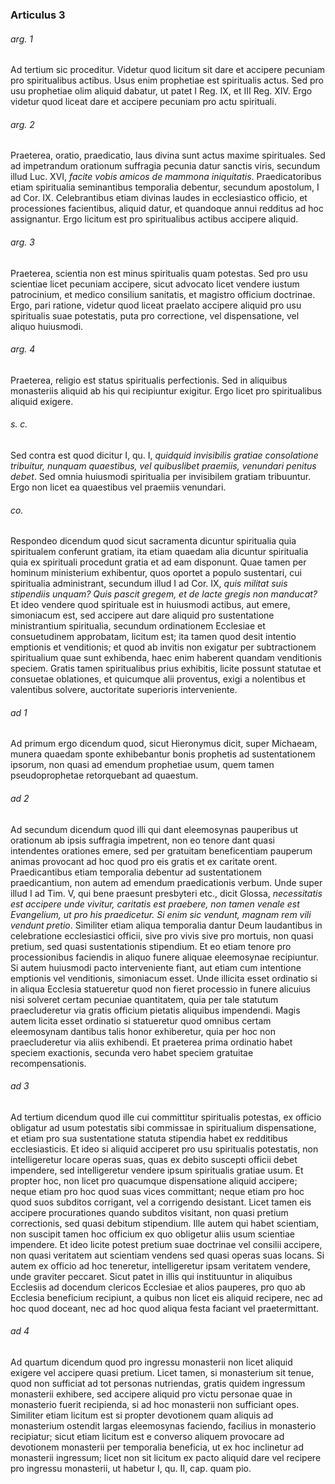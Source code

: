 ### Articulus 3

###### arg. 1
Ad tertium sic proceditur. Videtur quod licitum sit dare et accipere pecuniam pro spiritualibus actibus. Usus enim prophetiae est spiritualis actus. Sed pro usu prophetiae olim aliquid dabatur, ut patet I Reg. IX, et III Reg. XIV. Ergo videtur quod liceat dare et accipere pecuniam pro actu spirituali.

###### arg. 2
Praeterea, oratio, praedicatio, laus divina sunt actus maxime spirituales. Sed ad impetrandum orationum suffragia pecunia datur sanctis viris, secundum illud Luc. XVI, *facite vobis amicos de mammona iniquitatis*. Praedicatoribus etiam spiritualia seminantibus temporalia debentur, secundum apostolum, I ad Cor. IX. Celebrantibus etiam divinas laudes in ecclesiastico officio, et processiones facientibus, aliquid datur, et quandoque annui redditus ad hoc assignantur. Ergo licitum est pro spiritualibus actibus accipere aliquid.

###### arg. 3
Praeterea, scientia non est minus spiritualis quam potestas. Sed pro usu scientiae licet pecuniam accipere, sicut advocato licet vendere iustum patrocinium, et medico consilium sanitatis, et magistro officium doctrinae. Ergo, pari ratione, videtur quod liceat praelato accipere aliquid pro usu spiritualis suae potestatis, puta pro correctione, vel dispensatione, vel aliquo huiusmodi.

###### arg. 4
Praeterea, religio est status spiritualis perfectionis. Sed in aliquibus monasteriis aliquid ab his qui recipiuntur exigitur. Ergo licet pro spiritualibus aliquid exigere.

###### s. c.
Sed contra est quod dicitur I, qu. I, *quidquid invisibilis gratiae consolatione tribuitur, nunquam quaestibus, vel quibuslibet praemiis, venundari penitus debet*. Sed omnia huiusmodi spiritualia per invisibilem gratiam tribuuntur. Ergo non licet ea quaestibus vel praemiis venundari.

###### co.
Respondeo dicendum quod sicut sacramenta dicuntur spiritualia quia spiritualem conferunt gratiam, ita etiam quaedam alia dicuntur spiritualia quia ex spirituali procedunt gratia et ad eam disponunt. Quae tamen per hominum ministerium exhibentur, quos oportet a populo sustentari, cui spiritualia administrant, secundum illud I ad Cor. IX, *quis militat suis stipendiis unquam? Quis pascit gregem, et de lacte gregis non manducat?* Et ideo vendere quod spirituale est in huiusmodi actibus, aut emere, simoniacum est, sed accipere aut dare aliquid pro sustentatione ministrantium spiritualia, secundum ordinationem Ecclesiae et consuetudinem approbatam, licitum est; ita tamen quod desit intentio emptionis et venditionis; et quod ab invitis non exigatur per subtractionem spiritualium quae sunt exhibenda, haec enim haberent quandam venditionis speciem. Gratis tamen spiritualibus prius exhibitis, licite possunt statutae et consuetae oblationes, et quicumque alii proventus, exigi a nolentibus et valentibus solvere, auctoritate superioris interveniente.

###### ad 1
Ad primum ergo dicendum quod, sicut Hieronymus dicit, super Michaeam, munera quaedam sponte exhibebantur bonis prophetis ad sustentationem ipsorum, non quasi ad emendum prophetiae usum, quem tamen pseudoprophetae retorquebant ad quaestum.

###### ad 2
Ad secundum dicendum quod illi qui dant eleemosynas pauperibus ut orationum ab ipsis suffragia impetrent, non eo tenore dant quasi intendentes orationes emere, sed per gratuitam beneficentiam pauperum animas provocant ad hoc quod pro eis gratis et ex caritate orent. Praedicantibus etiam temporalia debentur ad sustentationem praedicantium, non autem ad emendum praedicationis verbum. Unde super illud I ad Tim. V, qui bene praesunt presbyteri etc., dicit Glossa, *necessitatis est accipere unde vivitur, caritatis est praebere, non tamen venale est Evangelium, ut pro his praedicetur. Si enim sic vendunt, magnam rem vili vendunt pretio*. Similiter etiam aliqua temporalia dantur Deum laudantibus in celebratione ecclesiastici officii, sive pro vivis sive pro mortuis, non quasi pretium, sed quasi sustentationis stipendium. Et eo etiam tenore pro processionibus faciendis in aliquo funere aliquae eleemosynae recipiuntur. Si autem huiusmodi pacto interveniente fiant, aut etiam cum intentione emptionis vel venditionis, simoniacum esset. Unde illicita esset ordinatio si in aliqua Ecclesia statueretur quod non fieret processio in funere alicuius nisi solveret certam pecuniae quantitatem, quia per tale statutum praecluderetur via gratis officium pietatis aliquibus impendendi. Magis autem licita esset ordinatio si statueretur quod omnibus certam eleemosynam dantibus talis honor exhiberetur, quia per hoc non praecluderetur via aliis exhibendi. Et praeterea prima ordinatio habet speciem exactionis, secunda vero habet speciem gratuitae recompensationis.

###### ad 3
Ad tertium dicendum quod ille cui committitur spiritualis potestas, ex officio obligatur ad usum potestatis sibi commissae in spiritualium dispensatione, et etiam pro sua sustentatione statuta stipendia habet ex redditibus ecclesiasticis. Et ideo si aliquid acciperet pro usu spiritualis potestatis, non intelligeretur locare operas suas, quas ex debito suscepti officii debet impendere, sed intelligeretur vendere ipsum spiritualis gratiae usum. Et propter hoc, non licet pro quacumque dispensatione aliquid accipere; neque etiam pro hoc quod suas vices committant; neque etiam pro hoc quod suos subditos corrigant, vel a corrigendo desistant. Licet tamen eis accipere procurationes quando subditos visitant, non quasi pretium correctionis, sed quasi debitum stipendium. Ille autem qui habet scientiam, non suscipit tamen hoc officium ex quo obligetur aliis usum scientiae impendere. Et ideo licite potest pretium suae doctrinae vel consilii accipere, non quasi veritatem aut scientiam vendens sed quasi operas suas locans. Si autem ex officio ad hoc teneretur, intelligeretur ipsam veritatem vendere, unde graviter peccaret. Sicut patet in illis qui instituuntur in aliquibus Ecclesiis ad docendum clericos Ecclesiae et alios pauperes, pro quo ab Ecclesia beneficium recipiunt, a quibus non licet eis aliquid recipere, nec ad hoc quod doceant, nec ad hoc quod aliqua festa faciant vel praetermittant.

###### ad 4
Ad quartum dicendum quod pro ingressu monasterii non licet aliquid exigere vel accipere quasi pretium. Licet tamen, si monasterium sit tenue, quod non sufficiat ad tot personas nutriendas, gratis quidem ingressum monasterii exhibere, sed accipere aliquid pro victu personae quae in monasterio fuerit recipienda, si ad hoc monasterii non sufficiant opes. Similiter etiam licitum est si propter devotionem quam aliquis ad monasterium ostendit largas eleemosynas faciendo, facilius in monasterio recipiatur; sicut etiam licitum est e converso aliquem provocare ad devotionem monasterii per temporalia beneficia, ut ex hoc inclinetur ad monasterii ingressum; licet non sit licitum ex pacto aliquid dare vel recipere pro ingressu monasterii, ut habetur I, qu. II, cap. quam pio.

